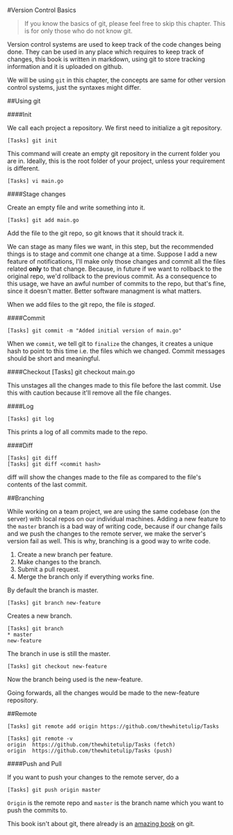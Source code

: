 #Version Control Basics

>If you know the basics of git, please feel free to skip this chapter. This is for only those who do not know git.

Version control systems are used to keep track of the code changes being done. They can be used in any place which requires to keep track of changes, this book is written in markdown, using git to store tracking information and it is uploaded on github.

We will be using `git` in this chapter, the concepts are same for other version control systems, just the syntaxes might differ.

##Using git

####Init

We call each project a repository. We first need to initialize a git repository.

    [Tasks] git init

This command will create an empty git repository in the current folder you are in. Ideally, this is the root folder of your project, unless your requirement is different.

	[Tasks] vi main.go

####Stage changes

Create an empty file and write something into it.

	[Tasks] git add main.go

Add the file to the git repo, so git knows that it should track it.

We can stage as many files we want, in this step, but the recommended things is to stage and commit one change at a time. Suppose I add a new feature of notifications, I'll make only those changes and commit all the files related **only** to that change. Because, in future if we want to rollback to the original repo, we'd rollback to the previous commit. As a consequence to this usage, we have an awful number of commits to the repo, but that's fine, since it doesn't matter. Better software managment is what matters.

When we add files to the git repo, the file is *staged*.

####Commit

	[Tasks] git commit -m "Added initial version of main.go"

When we `commit`, we tell git to `finalize` the changes, it creates a unique hash to point to this time i.e. the files which we changed.
Commit messages should be short and meaningful.

####Checkout
	[Tasks] git checkout main.go

This unstages all the changes made to this file before the last commit. Use this with caution because it'll remove all the file changes.

####Log

	[Tasks] git log

This prints a log of all commits made to the repo.

####Diff
	
	[Tasks] git diff
	[Tasks] git diff <commit hash>

diff will show the changes made to the file as compared to the file's contents of the last commit.

##Branching

While working on a team project, we are using the same codebase (on the server) with local repos on our individual machines. Adding a new feature to the `master` branch is a bad way of writing code, because if our change fails and we push the changes to the remote server, we make the server's version fail as well. This is why, branching is a good way to write code.

1. Create a new branch per feature.
1. Make changes to the branch.
1. Submit a pull request.
1. Merge the branch only if everything works fine.

By default the branch is master.

	[Tasks] git branch new-feature

Creates a new branch.

	[Tasks] git branch
	* master
  	new-feature

The branch in use is still the master.

	[Tasks] git checkout new-feature

Now the branch being used is the new-feature.

Going forwards, all the changes would be made to the new-feature repository.

##Remote

	[Tasks] git remote add origin https://github.com/thewhitetulip/Tasks

	[Tasks] git remote -v
	origin  https://github.com/thewhitetulip/Tasks (fetch)
	origin  https://github.com/thewhitetulip/Tasks (push)

####Push and Pull

If you want to push your changes to the remote server, do a 

	[Tasks] git push origin master

`Origin` is the remote repo and `master` is the branch name which you want to push the commits to.

This book isn't about git, there already is an [amazing book](https://git-scm.com/book/en/v2) on git.
